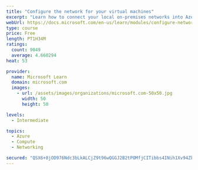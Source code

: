 ```yaml
---
title: "Configure the network for your virtual machines"
excerpt: "Learn how to connect your local on-premises networks into Azure using virtual networks, VPN gateways, and Azure ExpressRoute."
webUrl: https://docs.microsoft.com/en-us/learn/modules/configure-network-for-azure-virtual-machines/
type: course
price: Free
length: PT1H34M
ratings:
  count: 9049
  average: 4.660294
heat: 53

provider:
  name: Microsoft Learn
  domain: microsoft.com
  images:
    - url: /assets/images/organizations/microsoft.com-50x50.jpg
      width: 50
      height: 50

levels:
  - Intermediate

topics:
  - Azure
  - Compute
  - Networking

secured: "QSX6+8jOD976Ndc3bLkALCjZ9t96wQGGJ2B2tPOMfjCITibbs4INih1Xv94ZkpdQC+dLLpbZS5tT8nN6n94EteQDVABSZe0frwTF/lAjlI61ScJWymjlsEcRGNQChjFQtmAwBwd1qu0mSn2ZbUFw/EU7PmkqjF6J4WFpXa9c5oiTIFcxjC/3gcKMGK9vWeirPtMigPdlG+jCZ/+1KiI87bgbFfX7jaq2ee/kBvlmzslIpxhQ6qhXeCShZOxll9YeX/Eu2V33ImcuboDy0j2NOLWMKhfyEJ+1T+BY5l/p+y4/iz+AjkRM4VTSV06NmynrNFPnBJo9EQFFWsoaQ9O1rKVEGTEyXt2AYaeV93UJsfors0zXB3myEzI/C00r4FIk6q1MXJKKzRwds7vWKem+NBXHVaF+f0MRquiU6u4jbmg=;is4Cr0Gc1mQBEOvBc1xRhw=="
---
```


